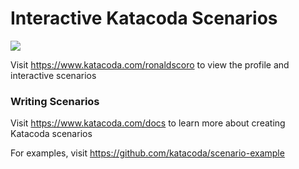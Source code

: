 # Interactive Katacoda Scenarios

[![](http://shields.katacoda.com/katacoda/ronaldscoro/count.svg)](https://www.katacoda.com/ronaldscoro "Get your profile on Katacoda.com")

Visit https://www.katacoda.com/ronaldscoro to view the profile and interactive scenarios

### Writing Scenarios
Visit https://www.katacoda.com/docs to learn more about creating Katacoda scenarios

For examples, visit https://github.com/katacoda/scenario-example
